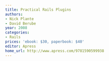 ```yaml
---
title: Practical Rails Plugins
authors:
- Nick Plante
- David Berube
year: 2008
categories:
- Rails
prices: 'ebook: $30, paperbook: $40'
editor: Apress
home_url: http://www.apress.com/9781590599938
---
```

